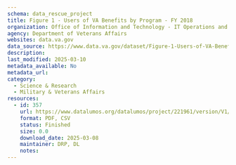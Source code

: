 ```yaml
---
schema: data_rescue_project 
title: Figure 1 - Users of VA Benefits by Program - FY 2018
organization: Office of Information and Technology - IT Operations and Services (ITOPS)
agency: Department of Veterans Affairs
websites: data.va.gov
data_source: https://www.data.va.gov/dataset/Figure-1-Users-of-VA-Benefits-by-Program-FY-2018/97cj-cga3
description: 
last_modified: 2025-03-10
metadata_available: No
metadata_url: 
category:
  - Science & Research 
  - Military & Veterans Affairs 
resources:
  - id: 357
    url: https://www.datalumos.org/datalumos/project/221961/version/V1/view
    format: PDF, CSV
    status: Finished
    size: 0.0
    download_date: 2025-03-08
    maintainer: DRP, DL
    notes: 
---
```

